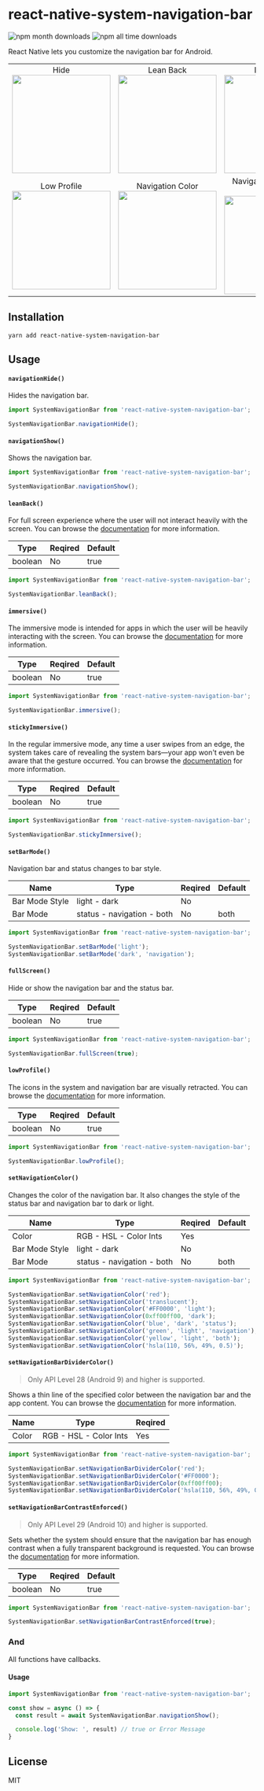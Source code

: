 # react-native-system-navigation-bar

![npm month downloads](https://badgen.net/npm/dm/react-native-system-navigation-bar)
![npm all time downloads](https://badgen.net/npm/dt/react-native-system-navigation-bar)

React Native lets you customize the navigation bar for Android.

<table>
    <tr>
        <td align="center">
            Hide<br />
            <img src="https://github.com/kadiraydinli/react-native-system-navigation-bar/blob/master/screenshots/hide.gif?raw=true" width="200" />
        </td>
        <td align="center">
            Lean Back<br />
            <img src="https://github.com/kadiraydinli/react-native-system-navigation-bar/blob/master/screenshots/lean-back.gif?raw=true" width="200" />
        </td>
        <td align="center">
            Immersive <br />
            <img src="https://github.com/kadiraydinli/react-native-system-navigation-bar/blob/master/screenshots/immersive.gif?raw=true" width="200" />
        </td>
        <td align="center">
            Sticky Immersive<br />
            <img src="https://github.com/kadiraydinli/react-native-system-navigation-bar/blob/master/screenshots/sticky-immersive.gif?raw=true" width="200" />
        </td>
    </tr>
    <tr>
        <td align="center">
            Low Profile<br />
            <img src="https://github.com/kadiraydinli/react-native-system-navigation-bar/blob/master/screenshots/low-profile.gif?raw=true" width="200" />
        </td>
        <td align="center">
            Navigation Color<br />
            <img src="https://github.com/kadiraydinli/react-native-system-navigation-bar/blob/master/screenshots/navigation-color.gif?raw=true" width="200" />
        </td>
        <td align="center">
            Navigation Bar Divider Color<br />
            <img src="https://github.com/kadiraydinli/react-native-system-navigation-bar/blob/master/screenshots/divider-color.gif?raw=true" width="200" />
        </td>
        <td align="center">
            Bar Mode<br />
            <img src="https://github.com/kadiraydinli/react-native-system-navigation-bar/blob/master/screenshots/bar-mode.gif?raw=true" width="200" />
        </td>
  </tr>
  </table>


## Installation

```
yarn add react-native-system-navigation-bar
```

## Usage

#### `navigationHide()`
Hides the navigation bar.
```js
import SystemNavigationBar from 'react-native-system-navigation-bar';

SystemNavigationBar.navigationHide();
```

#### `navigationShow()`

Shows the navigation bar.
```js
import SystemNavigationBar from 'react-native-system-navigation-bar';

SystemNavigationBar.navigationShow();
```

#### `leanBack()`

For full screen experience where the user will not interact heavily with the screen. You can browse the [documentation](https://developer.android.com/training/system-ui/immersive#leanback "documentation") for more information.

| Type  | Reqired | Default |
| ------------- | ------------- | ------------- |
| boolean  | No | true |
```js
import SystemNavigationBar from 'react-native-system-navigation-bar';

SystemNavigationBar.leanBack();
```

#### `immersive()`

The immersive mode is intended for apps in which the user will be heavily interacting with the screen. You can browse the [documentation](https://developer.android.com/training/system-ui/immersive#immersive "documentation") for more information.

| Type  | Reqired | Default |
| ------------- | ------------- | ------------- |
| boolean  | No | true |
```js
import SystemNavigationBar from 'react-native-system-navigation-bar';

SystemNavigationBar.immersive();
```

#### `stickyImmersive()`

In the regular immersive mode, any time a user swipes from an edge, the system takes care of revealing the system bars—your app won't even be aware that the gesture occurred. You can browse the [documentation](https://developer.android.com/training/system-ui/immersive#sticky-immersive "documentation") for more information.

| Type  | Reqired | Default |
| ------------- | ------------- | ------------- |
| boolean  | No | true |
```js
import SystemNavigationBar from 'react-native-system-navigation-bar';

SystemNavigationBar.stickyImmersive();
```

#### `setBarMode()`

Navigation bar and status changes to bar style.

|Name | Type  | Reqired | Default |
| ------------- | ------------- | ------------- | ------------- |
| Bar Mode Style | light - dark  | No | |
| Bar Mode | status - navigation - both  | No | both |
```js
import SystemNavigationBar from 'react-native-system-navigation-bar';

SystemNavigationBar.setBarMode('light');
SystemNavigationBar.setBarMode('dark', 'navigation');
```

#### `fullScreen()`

Hide or show the navigation bar and the status bar.

| Type  | Reqired | Default |
| ------------- | ------------- | ------------- |
| boolean  | No | true |
```js
import SystemNavigationBar from 'react-native-system-navigation-bar';

SystemNavigationBar.fullScreen(true);
```

#### `lowProfile()`

The icons in the system and navigation bar are visually retracted. You can browse the [documentation](https://developer.android.com/training/system-ui/dim "documentation") for more information.

| Type  | Reqired | Default |
| ------------- | ------------- | ------------- |
| boolean  | No | true |
```js
import SystemNavigationBar from 'react-native-system-navigation-bar';

SystemNavigationBar.lowProfile();
```

#### `setNavigationColor()`

Changes the color of the navigation bar. It also changes the style of the status bar and navigation bar to dark or light.

|Name | Type  | Reqired | Default |
| ------------- | ------------- | ------------- | ------------- |
| Color | RGB - HSL - Color Ints  | Yes | |
| Bar Mode Style | light - dark  | No | |
| Bar Mode | status - navigation - both  | No | both |
```js
import SystemNavigationBar from 'react-native-system-navigation-bar';

SystemNavigationBar.setNavigationColor('red');
SystemNavigationBar.setNavigationColor('translucent');
SystemNavigationBar.setNavigationColor('#FF0000', 'light');
SystemNavigationBar.setNavigationColor(0xff00ff00, 'dark');
SystemNavigationBar.setNavigationColor('blue', 'dark', 'status');
SystemNavigationBar.setNavigationColor('green', 'light', 'navigation');
SystemNavigationBar.setNavigationColor('yellow', 'light', 'both');
SystemNavigationBar.setNavigationColor('hsla(110, 56%, 49%, 0.5)');
```

#### `setNavigationBarDividerColor()`

> Only API Level 28 (Android 9) and higher is supported.

Shows a thin line of the specified color between the navigation bar and the app content. You can browse the [documentation](https://developer.android.com/reference/android/view/Window#attr_android:navigationBarDividerColor "documentation") for more information.

|Name | Type  | Reqired |
| ------------- | ------------- | ------------- |
| Color | RGB - HSL - Color Ints | Yes |
```js
import SystemNavigationBar from 'react-native-system-navigation-bar';

SystemNavigationBar.setNavigationBarDividerColor('red');
SystemNavigationBar.setNavigationBarDividerColor('#FF0000');
SystemNavigationBar.setNavigationBarDividerColor(0xff00ff00);
SystemNavigationBar.setNavigationBarDividerColor('hsla(110, 56%, 49%, 0.5)');
```

#### `setNavigationBarContrastEnforced()`

> Only API Level 29 (Android 10) and higher is supported.

Sets whether the system should ensure that the navigation bar has enough contrast when a fully transparent background is requested. You can browse the [documentation](https://developer.android.com/reference/android/view/Window#setNavigationBarContrastEnforced(boolean) "documentation") for more information.

| Type  | Reqired | Default |
| ------------- | ------------- | ------------- |
| boolean  | No | true |
```js
import SystemNavigationBar from 'react-native-system-navigation-bar';

SystemNavigationBar.setNavigationBarContrastEnforced(true);
```

### And
All functions have callbacks.
#### Usage
```js
import SystemNavigationBar from 'react-native-system-navigation-bar';

const show = async () => {
  const result = await SystemNavigationBar.navigationShow();

  console.log('Show: ', result) // true or Error Message
}
```

## License

MIT

